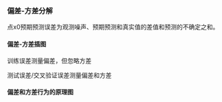 ### 偏差-方差分解

点x0预期预测误差为观测噪声、预期预测和真实值的差值和预测的不确定之和。

 #### 偏差-方差插图

训练误差测量偏差，但忽略方差

测试误差/交叉验证误差测量偏差和方差

#### 偏差和方差行为的原理图





